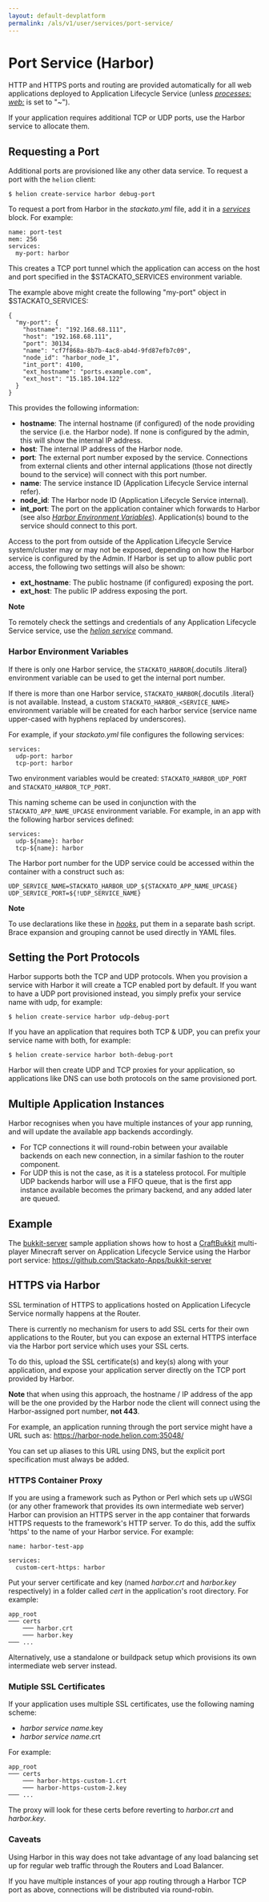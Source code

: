```yaml
---
layout: default-devplatform
permalink: /als/v1/user/services/port-service/
---
```

<!--PUBLISHED-->

Port Service (Harbor)[](#port-service-harbor "Permalink to this headline")
===========================================================================

HTTP and HTTPS ports and routing are provided automatically for all web
applications deployed to Application Lifecycle Service (unless [*processes:
web:*](/als/v1/user/deploy/stackatoyml/#helion-yml-processes) is set to
"\~").

If your application requires additional TCP or UDP ports, use the Harbor
service to allocate them.

Requesting a Port[](#requesting-a-port "Permalink to this headline")
---------------------------------------------------------------------

Additional ports are provisioned like any other data service. To request
a port with the `helion` client:

    $ helion create-service harbor debug-port

To request a port from Harbor in the *stackato.yml* file, add it in a
[*services*](/als/v1/user/deploy/stackatoyml/#helion-yml-services) block.
For example:

    name: port-test
    mem: 256
    services:
      my-port: harbor

This creates a TCP port tunnel which the application can access on the
host and port specified in the \$STACKATO\_SERVICES environment
variable.

The example above might create the following "my-port" object in
\$STACKATO\_SERVICES:

    {
      "my-port": {
        "hostname": "192.168.68.111",
        "host": "192.168.68.111",
        "port": 30134,
        "name": "cf7f868a-8b7b-4ac8-ab4d-9fd87efb7c09",
        "node_id": "harbor_node_1",
        "int_port": 4100,
        "ext_hostname": "ports.example.com",
        "ext_host": "15.185.104.122"
      }
    }

This provides the following information:

-   **hostname**: The internal hostname (if configured) of the node
    providing the service (i.e. the Harbor node). If none is configured
    by the admin, this will show the internal IP address.
-   **host**: The internal IP address of the Harbor node.
-   **port**: The external port number exposed by the service.
    Connections from external clients and other internal applications
    (those not directly bound to the service) will connect with this
    port number.
-   **name**: The service instance ID (Application Lifecycle Service internal refer).
-   **node\_id**: The Harbor node ID (Application Lifecycle Service internal).
-   **int\_port**: The port on the application container which forwards
    to Harbor (see also [*Harbor Environment
    Variables*](#port-service-env-vars)). Application(s) bound to the
    service should connect to this port.

Access to the port from outside of the Application Lifecycle Service system/cluster may or
may not be exposed, depending on how the Harbor service is configured by
the Admin. If Harbor is set up to allow public port access, the
following two settings will also be shown:

-   **ext\_hostname**: The public hostname (if configured) exposing the
    port.
-   **ext\_host**: The public IP address exposing the port.

**Note**

To remotely check the settings and credentials of any Application Lifecycle Service service,
use the [*helion
service*](/als/v1/user/reference/client-ref/#command-services) command.

### Harbor Environment Variables[](#harbor-environment-variables "Permalink to this headline")

If there is only one Harbor service, the `STACKATO_HARBOR`{.docutils
.literal} environment variable can be used to get the internal port
number.

If there is more than one Harbor service, `STACKATO_HARBOR`{.docutils
.literal} is not available. Instead, a custom
`STACKATO_HARBOR_<SERVICE_NAME>` environment
variable will be created for each harbor service (service name
upper-cased with hyphens replaced by underscores).

For example, if your *stackato.yml* file configures the following
services:

    services:
      udp-port: harbor
      tcp-port: harbor

Two environment variables would be created:
`STACKATO_HARBOR_UDP_PORT` and
`STACKATO_HARBOR_TCP_PORT`.

This naming scheme can be used in conjunction with the
`STACKATO_APP_NAME_UPCASE` environment variable. For
example, in an app with the following harbor services defined:

    services:
      udp-${name}: harbor
      tcp-${name}: harbor

The Harbor port number for the UDP service could be accessed within the
container with a construct such as:

    UDP_SERVICE_NAME=STACKATO_HARBOR_UDP_${STACKATO_APP_NAME_UPCASE}
    UDP_SERVICE_PORT=${!UDP_SERVICE_NAME}

**Note**

To use declarations like these in
[*hooks*](/als/v1/user/deploy/stackatoyml/#stackato-yml-hooks), put them in a
separate bash script. Brace expansion and grouping cannot be used
directly in YAML files.

Setting the Port Protocols[](#setting-the-port-protocols "Permalink to this headline")
---------------------------------------------------------------------------------------

Harbor supports both the TCP and UDP protocols. When you provision a
service with Harbor it will create a TCP enabled port by default. If you
want to have a UDP port provisioned instead, you simply prefix your
service name with udp, for example:

    $ helion create-service harbor udp-debug-port

If you have an application that requires both TCP & UDP, you can prefix
your service name with both, for example:

    $ helion create-service harbor both-debug-port

Harbor will then create UDP and TCP proxies for your application, so
applications like DNS can use both protocols on the same provisioned
port.

Multiple Application Instances[](#multiple-application-instances "Permalink to this headline")
-----------------------------------------------------------------------------------------------

Harbor recognises when you have multiple instances of your app running,
and will update the available app backends accordingly.

-   For TCP connections it will round-robin between your available
    backends on each new connection, in a similar fashion to the router
    component.
-   For UDP this is not the case, as it is a stateless protocol. For
    multiple UDP backends harbor will use a FIFO queue, that is the
    first app instance available becomes the primary backend, and any
    added later are queued.

Example[](#example "Permalink to this headline")
-------------------------------------------------

The [bukkit-server](https://github.com/Stackato-Apps/bukkit-server)
sample appliation shows how to host a
[CraftBukkit](http://wiki.bukkit.org/Main_Page) multi-player Minecraft
server on Application Lifecycle Service using the Harbor port service:
 <https://github.com/Stackato-Apps/bukkit-server>

HTTPS via Harbor[](#https-via-harbor "Permalink to this headline")
-------------------------------------------------------------------

SSL termination of HTTPS to applications hosted on Application Lifecycle Service normally
happens at the Router.

There is currently no mechanism for users to add SSL certs for their own
applications to the Router, but you can expose an external HTTPS
interface via the Harbor port service which uses your SSL certs.

To do this, upload the SSL certificate(s) and key(s) along with your
application, and expose your application server directly on the TCP port
provided by Harbor.

**Note** that when using this approach, the hostname / IP address of the app will be the one provided by the Harbor node the client will connect using the Harbor-assigned port number, **not 443**.

For example, an application running through the port service might have a URL such as: <https://harbor-node.helion.com:35048/>

You can set up aliases to this URL using DNS, but the explicit port
specification must always be added.

### HTTPS Container Proxy[](#https-container-proxy "Permalink to this headline")

If you are using a framework such as Python or Perl which sets up uWSGI
(or any other framework that provides its own intermediate web server)
Harbor can provision an HTTPS server in the app container that forwards
HTTPS requests to the framework's HTTP server. To do this, add the
suffix 'https' to the name of your Harbor service. For example:

    name: harbor-test-app

    services:
      custom-cert-https: harbor

Put your server certificate and key (named *harbor.crt* and *harbor.key*
respectively) in a folder called *cert* in the application's root
directory. For example:

    app_root
    ─── certs
        ─── harbor.crt
        ─── harbor.key
    ─── ...

Alternatively, use a standalone or buildpack setup which provisions its
own intermediate web server instead.

### Mutiple SSL Certificates[](#mutiple-ssl-certificates "Permalink to this headline")

If your application uses multiple SSL certificates, use the following
naming scheme:

-   *harbor service name*.key
-   *harbor service name*.crt

For example:

    app_root
    ─── certs
        ─── harbor-https-custom-1.crt
        ─── harbor-https-custom-2.key
    ─── ...

The proxy will look for these certs before reverting to *harbor.crt* and
*harbor.key*.

### Caveats[](#caveats "Permalink to this headline")

Using Harbor in this way does not take advantage of any load balancing
set up for regular web traffic through the Routers and Load Balancer.

If you have multiple instances of your app routing through a Harbor TCP
port as above, connections will be distributed via round-robin.